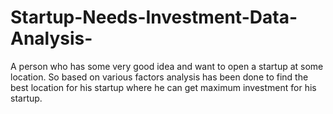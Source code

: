 # Startup-Needs-Investment-Data-Analysis-
A person who has some very good idea and want to open a startup at some location. So based on various factors analysis has been done to find the best location for his startup where he can get maximum investment for his startup.
